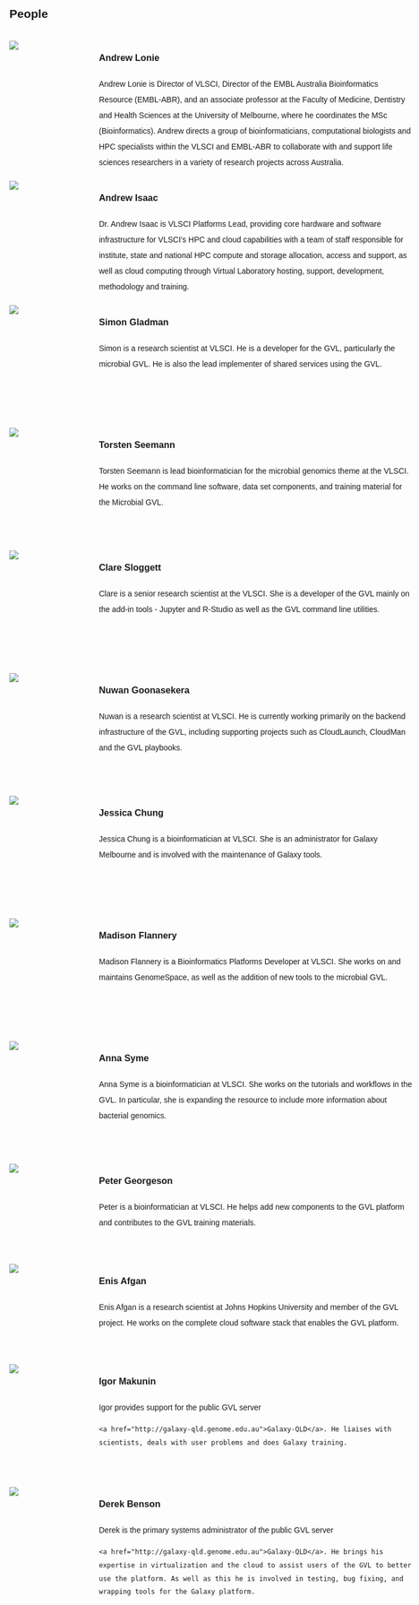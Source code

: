 <style>
  @media (min-width: 768px) {
    .wrapper {
        width: 750px;
        overflow: hidden;
        min-height: 150px;
    }
    .info {
      width: 560px;
      min-height: 150px;
      display: inline-block;
    }
  }
  @media (min-width: 992px) {
  .wrapper {
      width: 727px;
      overflow: hidden;
      min-height: 150px;
    }
    .info {
      width: 537px;
      min-height: 150px;
      display: inline-block;
    }
  }
  @media (min-width: 1200px) {
  .wrapper {
      width: 887px;
      overflow: hidden;
      min-height: 150px;
  }
  .info {
    width: 682px;
    min-height: 150px;
    display: inline-block;
  }
  }
  .wrapper {
      min-height: 150px;
      margin: 10px 0px;
  }
  .info {
    min-height: 150px;
    display: inline-block;
    margin-left: 10px;
  }
  .round {
      overflow: hidden;
      width: 150px;
      height: 200px;
      float: left;
      margin-top: 9px;
  }
  .round img {
      display: block;
      min-width: 100%;
      min-height: 100%;
  }
  body {
    line-height: 2;
    font-family: "Helvetica";
  }
  hr {
    border-top: 3px solid #C0C0C0;
  }
</style>

## People

<div class="wrapper">
  <div class="round">
    <img src="https://build1.braembl.org.au/wp-content/uploads/2016/09/AndrewLonie.jpg" />
  </div>
  
  <div class="info">
    <h3>
      Andrew Lonie
    </h3> Andrew Lonie is Director of VLSCI, Director of the EMBL Australia Bioinformatics Resource (EMBL-ABR), and an associate professor at the Faculty of Medicine, Dentistry and Health Sciences at the University of Melbourne, where he coordinates the MSc (Bioinformatics). Andrew directs a group of bioinformaticians, computational biologists and HPC specialists within the VLSCI and EMBL-ABR to collaborate with and support life sciences researchers in a variety of research projects across Australia.
  </div>
</div>

<div class="wrapper">
  <div class="round">
    <img src="https://build1.braembl.org.au/wp-content/uploads/2016/09/AndrewIsaac.jpg" />
  </div>
  
  <div class="info">
    <h3>
      Andrew Isaac
    </h3> Dr. Andrew Isaac is VLSCI Platforms Lead, providing core hardware and software infrastructure for VLSCI's HPC and cloud capabilities with a team of staff responsible for institute, state and national HPC compute and storage allocation, access and support, as well as cloud computing through Virtual Laboratory hosting, support, development, methodology and training.
  </div>
</div>

<div class="wrapper">
  <div class="round">
    <img src="https://build1.braembl.org.au/wp-content/uploads/2016/09/SimonGladman.jpg" />
  </div>
  
  <div class="info">
    <h3>
      Simon Gladman
    </h3> Simon is a research scientist at VLSCI. He is a developer for the GVL, particularly the microbial GVL. He is also the lead implementer of shared services using the GVL.
  </div>
</div>

<div class="wrapper">
  <div class="round">
    <img src="https://build1.braembl.org.au/wp-content/uploads/2016/09/TorstenSeemann.jpg" />
  </div>
  
  <div class="info">
    <h3>
      Torsten Seemann
    </h3> Torsten Seemann is lead bioinformatician for the microbial genomics theme at the VLSCI. He works on the command line software, data set components, and training material for the Microbial GVL.
  </div>
</div>

<div class="wrapper">
  <div class="round">
    <img src="https://build1.braembl.org.au/wp-content/uploads/2016/09/D4D_5706X.jpg" />
  </div>
  
  <div class="info">
    <h3>
      Clare Sloggett
    </h3> Clare is a senior research scientist at the VLSCI. She is a developer of the GVL mainly on the add-in tools - Jupyter and R-Studio as well as the GVL command line utilities.
  </div>
</div>

<div class="wrapper">
  <div class="round">
    <img src="https://build1.braembl.org.au/wp-content/uploads/2016/09/NuwanGoonasekera.jpg" />
  </div>
  
  <div class="info">
    <h3>
      Nuwan Goonasekera
    </h3> Nuwan is a research scientist at VLSCI. He is currently working primarily on the backend infrastructure of the GVL, including supporting projects such as CloudLaunch, CloudMan and the GVL playbooks.
  </div>
</div>

<div class="wrapper">
  <div class="round">
    <img src="https://build1.braembl.org.au/wp-content/uploads/2016/09/JesiccaChung.jpg" />
  </div>
  
  <div class="info">
    <h3>
      Jessica Chung
    </h3> Jessica Chung is a bioinformatician at VLSCI. She is an administrator for Galaxy Melbourne and is involved with the maintenance of Galaxy tools.
  </div>
</div>

<div class="wrapper">
  <div class="round">
    <img src="https://build1.braembl.org.au/wp-content/uploads/2016/09/MadisonFlannery.jpg" />
  </div>
  
  <div class="info">
    <h3>
      Madison Flannery
    </h3> Madison Flannery is a Bioinformatics Platforms Developer at VLSCI. She works on and maintains GenomeSpace, as well as the addition of new tools to the microbial GVL.
  </div>
</div>

<div class="wrapper">
  <div class="round">
    <img src="https://build1.braembl.org.au/wp-content/uploads/2016/09/Anna_Syme.jpeg" />
  </div>
  
  <div class="info">
    <h3>
      Anna Syme
    </h3> Anna Syme is a bioinformatician at VLSCI. She works on the tutorials and workflows in the GVL. In particular, she is expanding the resource to include more information about bacterial genomics.
  </div>
</div>

<div class="wrapper">
  <div class="round" style="height: 160px;">
    <img src="https://build1.braembl.org.au/wp-content/uploads/2016/09/pgeorgeson.jpg" />
  </div>
  
  <div class="info">
    <h3>
      Peter Georgeson
    </h3> Peter is a bioinformatician at VLSCI. He helps add new components to the GVL platform and contributes to the GVL training materials.
  </div>
</div>

<div class="wrapper">
  <div class="round" style="height: 160px;">
    <img src="https://build1.braembl.org.au/wp-content/uploads/2016/08/enis.jpg" />
  </div>
  
  <div class="info">
    <h3>
      Enis Afgan
    </h3> Enis Afgan is a research scientist at Johns Hopkins University and member of the GVL project. He works on the complete cloud software stack that enables the GVL platform.
  </div>
</div>

<div class="wrapper">
  <div class="round">
    <img src="https://build1.braembl.org.au/wp-content/uploads/2016/09/Igor-LR_crop_BW.jpg" />
  </div>
  
  <div class="info">
    <h3>
      Igor Makunin
    </h3> Igor provides support for the public GVL server 
    
    <a href="http://galaxy-qld.genome.edu.au">Galaxy-QLD</a>. He liaises with scientists, deals with user problems and does Galaxy training.
  </div>
</div>

<div class="wrapper">
  <div class="round">
    <img src="https://build1.braembl.org.au/wp-content/uploads/2016/09/Derek-LR_BW.jpg" />
  </div>
  
  <div class="info">
    <h3>
      Derek Benson
    </h3> Derek is the primary systems administrator of the public GVL server 
    
    <a href="http://galaxy-qld.genome.edu.au">Galaxy-QLD</a>. He brings his expertise in virtualization and the cloud to assist users of the GVL to better use the platform. As well as this he is involved in testing, bug fixing, and wrapping tools for the Galaxy platform.
  </div>
</div>